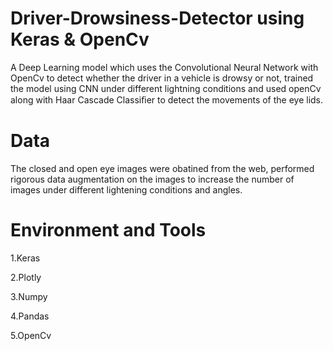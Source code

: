# Driver-Drowsiness-Detector using Keras & OpenCv

A Deep Learning model which uses the Convolutional Neural Network with OpenCv to detect whether the driver in a vehicle is drowsy or not, trained the model using CNN under different lightning conditions and used openCv along with Haar Cascade Classiﬁer to detect the movements of the eye lids. 

# Data
The closed and open eye images were obatined from the web, performed rigorous data augmentation on the images to increase the number of images under different lightening conditions and angles.

# Environment and Tools

1.Keras

2.Plotly

3.Numpy

4.Pandas

5.OpenCv


